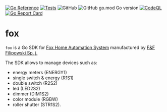 [![Go Reference](https://pkg.go.dev/badge/github.com/qba73/fox.svg)](https://pkg.go.dev/github.com/qba73/fox)
[![Tests](https://github.com/qba73/fox/actions/workflows/test.yml/badge.svg?branch=main)](https://github.com/qba73/fox/actions/workflows/test.yml)
![GitHub](https://img.shields.io/github/license/qba73/fox)
![GitHub go.mod Go version](https://img.shields.io/github/go-mod/go-version/qba73/fox)
[![CodeQL](https://github.com/qba73/fox/actions/workflows/github-code-scanning/codeql/badge.svg)](https://github.com/qba73/fox/actions/workflows/github-code-scanning/codeql)
[![Go Report Card](https://goreportcard.com/badge/github.com/qba73/fox)](https://goreportcard.com/report/github.com/qba73/fox)

# fox

`fox` is a Go SDK for [Fox Home Automation System](https://www.fif.com.pl/en/72-fox-wi-fi-control) manufactured by [F&F Filipowski Sp. j.](https://www.fif.com.pl/en/)

The SDK allows to manage devices such as:

- energy meters (ENERGY1)
- single switch & energy (R1S1)
- double switch (R2S2)
- led (LED2S2)
- dimmer (DIM1S2)
- color module (RGBW)
- roller shutter (STR1S2).

